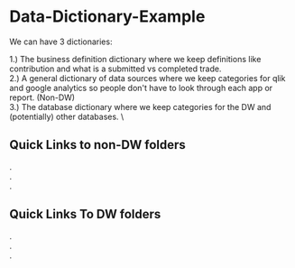 # Data-Dictionary-Example

We can have 3 dictionaries: 

1.) The business definition dictionary where we keep definitions like contribution and what is a submitted vs completed trade. \
2.) A general dictionary of data sources where we keep categories for qlik and google analytics so people don't have to look through each app or report. (Non-DW) \
3.) The database dictionary where we keep categories for the DW and (potentially) other databases. \


## Quick Links to non-DW folders
.\
.\
.

## Quick Links To DW folders
.\
.\
.
